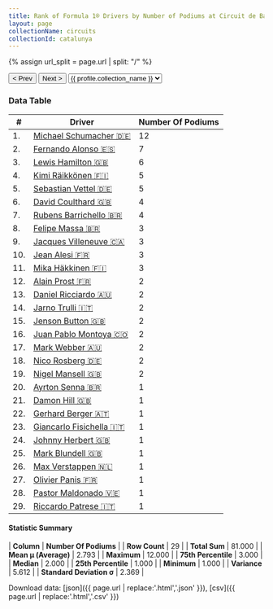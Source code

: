 ```yaml
---
title: Rank of Formula 1® Drivers by Number of Podiums at Circuit de Barcelona-Catalunya
layout: page
collectionName: circuits
collectionId: catalunya
---
```


{% assign url_split = page.url | split: "/" %}
<div id="collection-navigation">
<button onclick="selector.options[selector.selectedIndex-1].value && (window.location = selector.options[selector.selectedIndex-1].value);">&lt; Prev</button>
<button onclick="selector.options[selector.selectedIndex+1].value && (window.location = selector.options[selector.selectedIndex+1].value);">Next &gt;</button>
<select id="selector" onchange="this.options[this.selectedIndex].value && (window.location = this.options[this.selectedIndex].value);">
  {% for collectionId in site.data[page.collectionName].refs %}
    {% if collectionId == page.collectionId %}
      {% assign selected = "selected" %}
    {% else %}
      {% assign selected = "" %}
    {% endif %}
    {% assign profile = site.data[page.collectionName][collectionId].profile %}
    <option value="/f1/{{ page.collectionName }}/{{ collectionId }}/{{ url_split[4] }}" {{ selected }}>{{ profile.collection_name }}</option>
  {% endfor %}
</select>
</div>

<canvas id="chart" width="400" height="180"></canvas>
<script>
var data = {
  "labels" : [
    "Michael Schumacher",
    "Fernando Alonso",
    "Lewis Hamilton",
    "Kimi Räikkönen",
    "Sebastian Vettel",
    "David Coulthard",
    "Rubens Barrichello",
    "Felipe Massa",
    "Jacques Villeneuve",
    "Jean Alesi",
    "Mika Häkkinen",
    "Alain Prost",
    "Daniel Ricciardo",
    "Jarno Trulli",
    "Jenson Button",
    "Juan Pablo Montoya",
    "Mark Webber",
    "Nico Rosberg",
    "Nigel Mansell",
    "Ayrton Senna",
    "Damon Hill",
    "Gerhard Berger",
    "Giancarlo Fisichella",
    "Johnny Herbert",
    "Mark Blundell",
    "Max Verstappen",
    "Olivier Panis",
    "Pastor Maldonado",
    "Riccardo Patrese"
  ],
  "datasets" : [
    {
      "label" : "Number Of Podiums",
      "data" : [
        12,
        7,
        6,
        5,
        5,
        4,
        4,
        3,
        3,
        3,
        3,
        2,
        2,
        2,
        2,
        2,
        2,
        2,
        2,
        1,
        1,
        1,
        1,
        1,
        1,
        1,
        1,
        1,
        1
      ],
      "borderColor" : [
        "#1D181E",
        "#1D181E",
        "#1D181E",
        "#1D181E",
        "#1D181E",
        "#1D181E",
        "#1D181E",
        "#1D181E",
        "#1D181E",
        "#1D181E",
        "#1D181E",
        "#1D181E",
        "#1D181E",
        "#1D181E",
        "#1D181E",
        "#1D181E",
        "#1D181E",
        "#1D181E",
        "#1D181E",
        "#1D181E",
        "#1D181E",
        "#1D181E",
        "#1D181E",
        "#1D181E",
        "#1D181E",
        "#1D181E",
        "#1D181E",
        "#1D181E",
        "#1D181E"
      ],
      "borderWidth" : 1,
      "backgroundColor" : [
        "#9C8E8D",
        "#9C8E8D",
        "#9C8E8D",
        "#9C8E8D",
        "#9C8E8D",
        "#9C8E8D",
        "#9C8E8D",
        "#9C8E8D",
        "#9C8E8D",
        "#9C8E8D",
        "#9C8E8D",
        "#9C8E8D",
        "#9C8E8D",
        "#9C8E8D",
        "#9C8E8D",
        "#9C8E8D",
        "#9C8E8D",
        "#9C8E8D",
        "#9C8E8D",
        "#9C8E8D",
        "#9C8E8D",
        "#9C8E8D",
        "#9C8E8D",
        "#9C8E8D",
        "#9C8E8D",
        "#9C8E8D",
        "#9C8E8D",
        "#9C8E8D",
        "#9C8E8D"
      ]
    }
  ]
};
var options = {
  legend: {
    display: false
  },
  scales: {
    xAxes: [{
      ticks: {
        beginAtZero: true,
        maxRotation: 180,
        display: window.innerWidth > 800
      }
    }],
    yAxes: [{
      ticks: {
        beginAtZero: true
      }
    }]
  },
  onResize: function(chart, size) {
    chart.options.scales.xAxes[0].ticks.display = size.width > 800;
  }
};
var chart = new Chart("chart", {
    data: data,
    type: 'bar',
    options: options
});
</script>



### Data Table

| # | Driver | Number Of Podiums |
|--|--|--|
| 1. | [Michael Schumacher 🇩🇪](/f1/drivers/michael_schumacher) | 12 |
| 2. | [Fernando Alonso 🇪🇸](/f1/drivers/alonso) | 7 |
| 3. | [Lewis Hamilton 🇬🇧](/f1/drivers/hamilton) | 6 |
| 4. | [Kimi Räikkönen 🇫🇮](/f1/drivers/raikkonen) | 5 |
| 5. | [Sebastian Vettel 🇩🇪](/f1/drivers/vettel) | 5 |
| 6. | [David Coulthard 🇬🇧](/f1/drivers/coulthard) | 4 |
| 7. | [Rubens Barrichello 🇧🇷](/f1/drivers/barrichello) | 4 |
| 8. | [Felipe Massa 🇧🇷](/f1/drivers/massa) | 3 |
| 9. | [Jacques Villeneuve 🇨🇦](/f1/drivers/villeneuve) | 3 |
| 10. | [Jean Alesi 🇫🇷](/f1/drivers/alesi) | 3 |
| 11. | [Mika Häkkinen 🇫🇮](/f1/drivers/hakkinen) | 3 |
| 12. | [Alain Prost 🇫🇷](/f1/drivers/prost) | 2 |
| 13. | [Daniel Ricciardo 🇦🇺](/f1/drivers/ricciardo) | 2 |
| 14. | [Jarno Trulli 🇮🇹](/f1/drivers/trulli) | 2 |
| 15. | [Jenson Button 🇬🇧](/f1/drivers/button) | 2 |
| 16. | [Juan Pablo Montoya 🇨🇴](/f1/drivers/montoya) | 2 |
| 17. | [Mark Webber 🇦🇺](/f1/drivers/webber) | 2 |
| 18. | [Nico Rosberg 🇩🇪](/f1/drivers/rosberg) | 2 |
| 19. | [Nigel Mansell 🇬🇧](/f1/drivers/mansell) | 2 |
| 20. | [Ayrton Senna 🇧🇷](/f1/drivers/senna) | 1 |
| 21. | [Damon Hill 🇬🇧](/f1/drivers/damon_hill) | 1 |
| 22. | [Gerhard Berger 🇦🇹](/f1/drivers/berger) | 1 |
| 23. | [Giancarlo Fisichella 🇮🇹](/f1/drivers/fisichella) | 1 |
| 24. | [Johnny Herbert 🇬🇧](/f1/drivers/herbert) | 1 |
| 25. | [Mark Blundell 🇬🇧](/f1/drivers/blundell) | 1 |
| 26. | [Max Verstappen 🇳🇱](/f1/drivers/max_verstappen) | 1 |
| 27. | [Olivier Panis 🇫🇷](/f1/drivers/panis) | 1 |
| 28. | [Pastor Maldonado 🇻🇪](/f1/drivers/maldonado) | 1 |
| 29. | [Riccardo Patrese 🇮🇹](/f1/drivers/patrese) | 1 |

#### Statistic Summary

| **Column** | **Number Of Podiums** |
| **Row Count** | 29 |
| **Total Sum** | 81.000 |
| **Mean μ (Average)** | 2.793 |
| **Maximum** | 12.000 |
| **75th Percentile** | 3.000 |
| **Median** | 2.000 |
| **25th Percentile** | 1.000 |
| **Minimum** | 1.000 |
| **Variance** | 5.612 |
| **Standard Deviation σ** | 2.369 |

Download data: [json]({{ page.url | replace:'.html','.json' }}), [csv]({{ page.url | replace:'.html','.csv' }})
